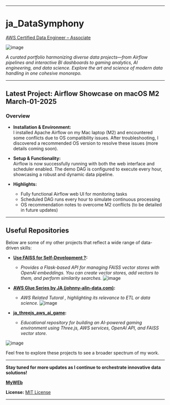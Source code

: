 
---

# ja_DataSymphony
[AWS Certified Data Engineer – Associate](https://www.credly.com/badges/6778cea1-3f23-4b02-afaa-8586da0f3b3c/public_url)

![image](https://github.com/user-attachments/assets/112ab52a-5c73-4b4b-8918-9ade3945c880)


_A curated portfolio harmonizing diverse data projects—from Airflow pipelines and interactive BI dashboards to gaming analytics, AI engineering, and data science. Explore the art and science of modern data handling in one cohesive monorepo._

---

## Latest Project: Airflow Showcase on macOS M2 March-01-2025

### Overview
- **Installation & Environment:**  
  I installed Apache Airflow on my Mac laptop (M2) and encountered some conflicts due to OS compatibility issues. After troubleshooting, I discovered a recommended OS version to resolve these issues (more details coming soon).



- **Setup & Functionality:**  
  Airflow is now successfully running with both the web interface and scheduler enabled. The demo DAG is configured to execute every hour, showcasing a robust and dynamic data pipeline.

- **Highlights:**  
  - Fully functional Airflow web UI for monitoring tasks  
  - Scheduled DAG runs every hour to simulate continuous processing  
  - OS recommendation notes to overcome M2 conflicts (to be detailed in future updates)

---

## Useful Repositories

Below are some of my other projects that reflect a wide range of data-driven skills:

- **[Use FAISS for Self-Development ?](https://github.com/wolfmib/alinex-faiss):**  
  - *Provides a Flask-based API for managing FAISS vector stores with OpenAI embeddings. You can create vector stores, add vectors to them, and perform similarity searches.*
  ![image](https://github.com/user-attachments/assets/23dc5a03-8125-4c91-b5e1-3e9a44e57955)


- **[AWS Glue Series by JA (johnny-alin-data.com)](https://github.com/wolfmib/ja_aws_demo):**  
  - *AWS Related Tutoral , highlighting its relevance to ETL or data science.*
 ![image](https://github.com/user-attachments/assets/58b7fa90-8268-41f3-a020-c069471acbcf)


- **[ja_threejs_aws_ai_game](https://github.com/wolfmib/ja_threejs_aws_ai_game):**  
  - *Educational repository for building an AI-powered gaming environment using Three.js, AWS services, OpenAI API, and FAISS vector store.*  


![image](https://github.com/user-attachments/assets/eaf5b58b-1175-4726-be44-8b8ac752db24)



Feel free to explore these projects to see a broader spectrum of my work.

---

**Stay tuned for more updates as I continue to orchestrate innovative data solutions!**

**[MyWEb](johnny-alin-data.com)**

**License:** [MIT License](LICENSE)

---
